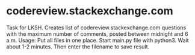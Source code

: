 # codereview.stackexchange.com
Task for LKSH. Creates list of codereview.stackexchange.com questions with the maximum number of comments, posted between midnight and 6 a.m. Usage: Put all files in one place. Start main.py file with python3. Wait about 1-2 minutes. Then enter the filename to save result.
